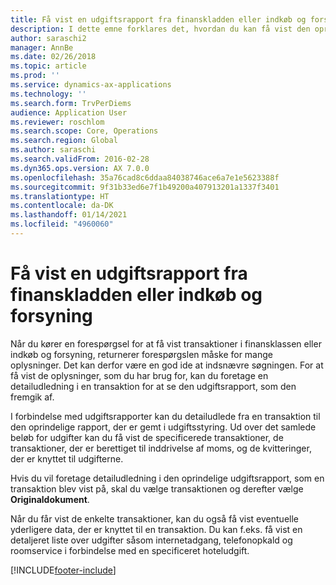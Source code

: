 ```yaml
---
title: Få vist en udgiftsrapport fra finanskladden eller indkøb og forsyning
description: I dette emne forklares det, hvordan du kan få vist den oprindelige udgiftsrapport, som en transaktion fremgår af.
author: saraschi2
manager: AnnBe
ms.date: 02/26/2018
ms.topic: article
ms.prod: ''
ms.service: dynamics-ax-applications
ms.technology: ''
ms.search.form: TrvPerDiems
audience: Application User
ms.reviewer: roschlom
ms.search.scope: Core, Operations
ms.search.region: Global
ms.author: saraschi
ms.search.validFrom: 2016-02-28
ms.dyn365.ops.version: AX 7.0.0
ms.openlocfilehash: 35a76cad8c6ddaa84038746ace6a7e1e5623388f
ms.sourcegitcommit: 9f31b33ed6e7f1b49200a407913201a1337f3401
ms.translationtype: HT
ms.contentlocale: da-DK
ms.lasthandoff: 01/14/2021
ms.locfileid: "4960060"
---
```

# <a name="view-an-expense-report-from-general-ledger-or-procurement-and-sourcing"></a>Få vist en udgiftsrapport fra finanskladden eller indkøb og forsyning

Når du kører en forespørgsel for at få vist transaktioner i finansklassen eller indkøb og forsyning, returnerer forespørgslen måske for mange oplysninger. Det kan derfor være en god ide at indsnævre søgningen. For at få vist de oplysninger, som du har brug for, kan du foretage en detailudledning i en transaktion for at se den udgiftsrapport, som den fremgik af.

I forbindelse med udgiftsrapporter kan du detailudlede fra en transaktion til den oprindelige rapport, der er gemt i udgiftsstyring. Ud over det samlede beløb for udgifter kan du få vist de specificerede transaktioner, de transaktioner, der er berettiget til inddrivelse af moms, og de kvitteringer, der er knyttet til udgifterne.

Hvis du vil foretage detailudledning i den oprindelige udgiftsrapport, som en transaktion blev vist på, skal du vælge transaktionen og derefter vælge **Originaldokument**.

Når du får vist de enkelte transaktioner, kan du også få vist eventuelle yderligere data, der er knyttet til en transaktion. Du kan f.eks. få vist en detaljeret liste over udgifter såsom internetadgang, telefonopkald og roomservice i forbindelse med en specificeret hoteludgift.


[!INCLUDE[footer-include](../includes/footer-banner.md)]